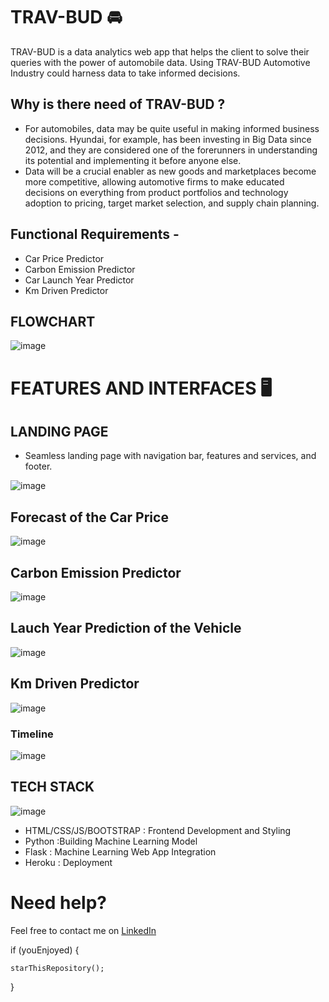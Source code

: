 # TRAV-BUD :oncoming_automobile:

TRAV-BUD is a data analytics web app that helps the client to solve their queries with the power of automobile data. Using TRAV-BUD Automotive Industry could harness data to take informed decisions.


## Why is there need of TRAV-BUD ?

- For automobiles, data may be quite useful in making informed business decisions. Hyundai, for example, has been investing in Big Data since 2012, and they are considered one of the forerunners in understanding its potential and implementing it before anyone else.
- Data will be a crucial enabler as new goods and marketplaces become more competitive, allowing automotive firms to make educated decisions on everything from product portfolios and technology adoption to pricing, target market selection, and supply chain planning.


## Functional Requirements -
- Car Price Predictor
- Carbon Emission Predictor
- Car Launch Year Predictor
- Km Driven Predictor


## FLOWCHART
![image](https://user-images.githubusercontent.com/76087547/170761013-a6a9e1ec-6c77-4760-8725-d781fe6839b9.png) 

# FEATURES AND INTERFACES :desktop_computer:

## LANDING PAGE

- Seamless landing page with navigation bar, features and services, and footer.

![image](https://user-images.githubusercontent.com/76087547/170760305-276e6d7f-6ab1-49c9-81c8-75112641a786.png)

## Forecast of the Car Price
![image](https://user-images.githubusercontent.com/76087547/170762209-a28edb1f-9b3f-433a-8924-ddea865569e9.png)

## Carbon Emission Predictor
![image](https://user-images.githubusercontent.com/76087547/170767614-4e08d9cd-7b7b-4eb0-8fba-188af5a74d97.png)

## Lauch Year Prediction of the Vehicle
![image](https://user-images.githubusercontent.com/76087547/170767716-7cfaf1e7-1aa3-4fc6-8442-ff1ac5e1d882.png)

## Km Driven Predictor
![image](https://user-images.githubusercontent.com/76087547/170816529-573ee080-a41b-48a4-95ce-cdf7ffe5804f.png)

### Timeline
![image](https://user-images.githubusercontent.com/76087547/170762530-98501af2-74cc-4b08-9237-8df61000d726.png)

## TECH STACK

![image](https://user-images.githubusercontent.com/76087547/170817526-a65ecc73-2f49-4bc3-b1e0-1d8372421b17.png)

- HTML/CSS/JS/BOOTSTRAP : Frontend Development and Styling
- Python :Building Machine Learning Model
- Flask : Machine Learning Web App Integration
- Heroku : Deployment

# Need help?
Feel free to contact me on [LinkedIn](https://www.linkedin.com/in/tisha-chawla-a944031a3/)


if (youEnjoyed) {

    starThisRepository();
    
}



